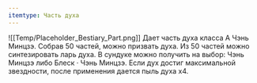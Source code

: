 ```yaml
---
itemtype: Часть духа
---
```

![[Temp/Placeholder_Bestiary_Part.png]]
Дает часть духа класса А Чэнь Минцзэ. Собрав 50 частей, можно призвать духа. Из 50 частей можно синтезировать ларь духа. В сундуке можно получить на выбор: Чэнь Минцзэ либо Блеск · Чэнь Минцзэ. Если дух достиг максимальной звездности, после применения дается пыль духа х4.
